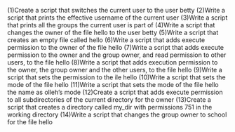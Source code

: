 (1)Create a script that switches the current user to the user betty (2)Write a script that prints the effective username of the current user (3)Write a script that prints all the groups the current user is part of (4)Write a script that changes the owner of the file hello to the user betty (5)Write a script that creates an empty file called hello (6)Write a script that adds execute permission to the owner of the file hello (7)Write a script that adds execute permission to the owner and the group owner, and read permission to other users, to the file hello (8)Write a script that adds execution permission to the owner, the group owner and the other users, to the file hello (9)Write a script that sets the permission to the ile hello (10)Write a script that sets the mode of the file hello (11)Write a script that sets the mode of the file hello the name as olleh’s mode (12)Create a script that adds execute permission to all subdirectories of the current directory for the owner (13)Create a script that creates a directory called my_dir with permissions 751 in the working directory (14)Write a script that changes the group owner to school for the file hello
